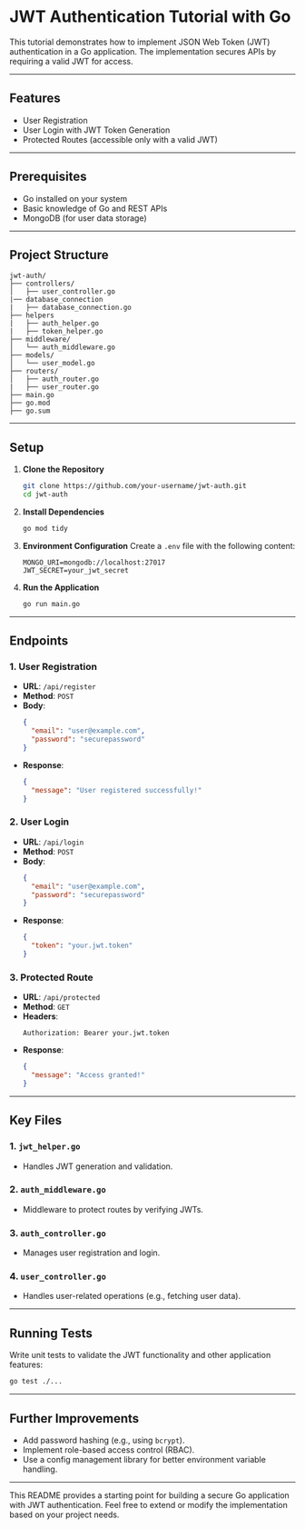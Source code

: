 # JWT Authentication Tutorial with Go

This tutorial demonstrates how to implement JSON Web Token (JWT) authentication in a Go application. The implementation secures APIs by requiring a valid JWT for access.

---

## Features

- User Registration
- User Login with JWT Token Generation
- Protected Routes (accessible only with a valid JWT)

---

## Prerequisites

- Go installed on your system
- Basic knowledge of Go and REST APIs
- MongoDB (for user data storage)

---

## Project Structure

```
jwt-auth/
├── controllers/
│   ├── user_controller.go
|── database_connection
|   ├── database_connection.go
├── helpers
|   ├── auth_helper.go
|   ├── token_helper.go
├── middleware/
│   └── auth_middleware.go
├── models/
│   └── user_model.go
├── routers/
│   ├── auth_router.go
|   ├── user_router.go
├── main.go
├── go.mod
├── go.sum
```

---

## Setup

1. **Clone the Repository**

   ```bash
   git clone https://github.com/your-username/jwt-auth.git
   cd jwt-auth
   ```

2. **Install Dependencies**

   ```bash
   go mod tidy
   ```

3. **Environment Configuration**
   Create a `.env` file with the following content:

   ```
   MONGO_URI=mongodb://localhost:27017
   JWT_SECRET=your_jwt_secret
   ```

4. **Run the Application**
   ```bash
   go run main.go
   ```

---

## Endpoints

### 1. **User Registration**

- **URL**: `/api/register`
- **Method**: `POST`
- **Body**:
  ```json
  {
    "email": "user@example.com",
    "password": "securepassword"
  }
  ```
- **Response**:
  ```json
  {
    "message": "User registered successfully!"
  }
  ```

### 2. **User Login**

- **URL**: `/api/login`
- **Method**: `POST`
- **Body**:
  ```json
  {
    "email": "user@example.com",
    "password": "securepassword"
  }
  ```
- **Response**:
  ```json
  {
    "token": "your.jwt.token"
  }
  ```

### 3. **Protected Route**

- **URL**: `/api/protected`
- **Method**: `GET`
- **Headers**:
  ```
  Authorization: Bearer your.jwt.token
  ```
- **Response**:
  ```json
  {
    "message": "Access granted!"
  }
  ```

---

## Key Files

### 1. **`jwt_helper.go`**

- Handles JWT generation and validation.

### 2. **`auth_middleware.go`**

- Middleware to protect routes by verifying JWTs.

### 3. **`auth_controller.go`**

- Manages user registration and login.

### 4. **`user_controller.go`**

- Handles user-related operations (e.g., fetching user data).

---

## Running Tests

Write unit tests to validate the JWT functionality and other application features:

```bash
go test ./...
```

---

## Further Improvements

- Add password hashing (e.g., using `bcrypt`).
- Implement role-based access control (RBAC).
- Use a config management library for better environment variable handling.

---

This README provides a starting point for building a secure Go application with JWT authentication. Feel free to extend or modify the implementation based on your project needs.
